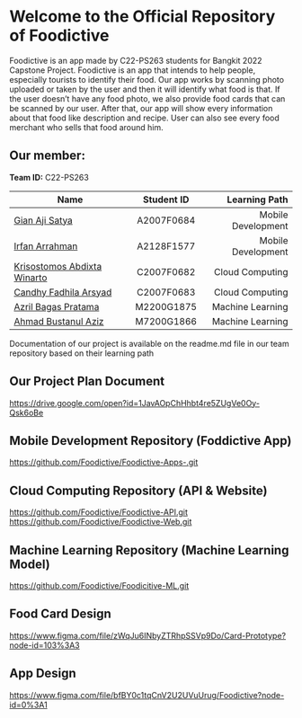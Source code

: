 # Welcome to the Official Repository of Foodictive
Foodictive is an app made by C22-PS263 students for Bangkit 2022 Capstone Project.
Foodictive is an app that intends to help people, especially tourists to identify their food. Our app works by scanning photo uploaded or taken  by the user and then it will identify what food is that. If the user doesn’t have any food photo, we also provide food cards that can be scanned by our user. After that, our app will show every information about that food like description and recipe. User can also see every food merchant who sells that food around him. 

## Our member:
**Team ID:** C22-PS263

| Name        | Student ID           | Learning Path  |
| ------------- |:-------------:| -----:|
| [Gian Aji Satya](https://github.com/gian-exe) | A2007F0684 |  Mobile Development |
| [Irfan Arrahman](https://github.com/irfan201) | A2128F1577 |  Mobile Development |
| [Krisostomos Abdixta Winarto](https://github.com/KrisostomosAbdi) | C2007F0682 | Cloud Computing |
| [Candhy Fadhila Arsyad](https://github.com/CandhyFadhila) | C2007F0683 | Cloud Computing |
| [Azril Bagas Pratama](https://github.com/avocadojj) | M2200G1875 | Machine Learning |
| [Ahmad Bustanul Aziz](https://github.com/AhmadBustanulAziz/) | M7200G1866 | Machine Learning |

Documentation of our project is available on the readme.md file in our team repository based on their learning path
## Our Project Plan Document
https://drive.google.com/open?id=1JavAOpChHhbt4re5ZUgVe0Oy-Qsk6oBe
## Mobile Development Repository (Foddictive App)
https://github.com/Foodictive/Foodictive-Apps-.git
## Cloud Computing Repository (API & Website)
https://github.com/Foodictive/Foodictive-API.git 
<br />
https://github.com/Foodictive/Foodictive-Web.git
## Machine Learning Repository (Machine Learning Model)
https://github.com/Foodictive/Foodicitive-ML.git
## Food Card Design
https://www.figma.com/file/zWqJu6INbyZTRhpSSVp9Do/Card-Prototype?node-id=103%3A3
## App Design
https://www.figma.com/file/bfBY0c1tqCnV2U2UVuUrug/Foodictive?node-id=0%3A1
